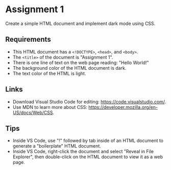 # Assignment 1
Create a simple HTML document and implement dark mode using CSS.

## Requirements
- This HTML document has a `<!DOCTYPE>`, `<head>`, and `<body>`.
- The `<title>` of the document is "Assignment 1".
- There is one line of text on the web page reading: "Hello World!"
- The background color of the HTML document is dark.
- The text color of the HTML is light.

## Links
- Download Visual Studio Code for editing: https://code.visualstudio.com/.
- Use MDN to learn more about CSS: https://developer.mozilla.org/en-US/docs/Web/CSS.

## Tips
- Inside VS Code, use "!" followed by tab inside of an HTML document to generate a "boilerplate" HTML document.
- Inside VS Code, right-click the document and select "Reveal in File Explorer", then double-click on the HTML document to view it as a web page.